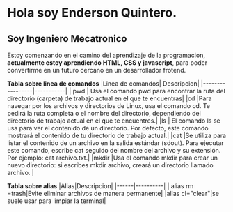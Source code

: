 # Hola soy Enderson Quintero. 
##  Soy Ingeniero Mecatronico 
 Estoy comenzando en el camino del aprendizaje de la programacion, **actualmente estoy aprendiendo HTML, CSS y javascript**, para poder convertirme en  un futuro cercano en un desarrollador frotend.
 
 **Tabla sobre linea de comandos**
 |Linea de comandos|    Descripcion|
 |-----------------|-----------|
 |     pwd         | Usa el comando pwd para encontrar la ruta del directorio (carpeta) de trabajo actual en el que te encuentras|
 |cd              |Para navegar por los archivos y directorios de Linux, usa el comando cd. Te pedirá la ruta completa o el nombre del directorio, dependiendo del directorio de trabajo actual en el que te encuentres.|
 |ls              | El comando ls se usa para ver el contenido de un directorio. Por defecto, este comando mostrará el contenido de tu directorio de trabajo actual.|
 |cat             |Se utiliza para listar el contenido de un archivo en la salida estándar (sdout). Para ejecutar este comando, escribe cat seguido del nombre del archivo y su extensión. Por ejemplo: cat archivo.txt.|
 |mkdir          |Usa el comando mkdir para crear un nuevo directorio: si escribes mkdir archivo, creará un directorio llamado archivo. | 
 
 **Tabla sobre alias**
 |Alias|Descripcion|
 |------|----------|
 | alias rm =trash|Evite eliminar archivos de manera permanente|
 |alias cl="clear"|se suele usar para limpiar la terminal|
 
